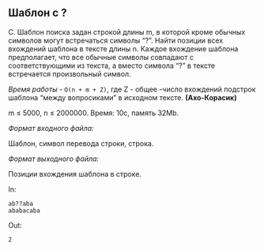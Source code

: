 ## Шаблон с ?

C. Шаблон поиска задан строкой длины m, в которой кроме обычных символов могут встречаться символы “?”. Найти позиции всех вхождений шаблона в тексте длины n. Каждое вхождение шаблона предполагает, что все обычные символы совпадают с соответствующими из текста, а вместо символа “?” в тексте встречается произвольный символ. 

*Время работы* - `O(n + m + Z)`, где Z - общее -число вхождений подстрок шаблона “между вопросиками” в исходном тексте. **(Ахо-Корасик)**

m ≤ 5000, n ≤ 2000000. Время: 10с, память 32Mb.

*Формат входного файла:*

Шаблон, символ перевода строки, строка.

*Формат выходного файла:*

Позиции вхождения шаблона в строке.


In:
```
ab??aba
ababacaba
```
Out:
```
2
```
